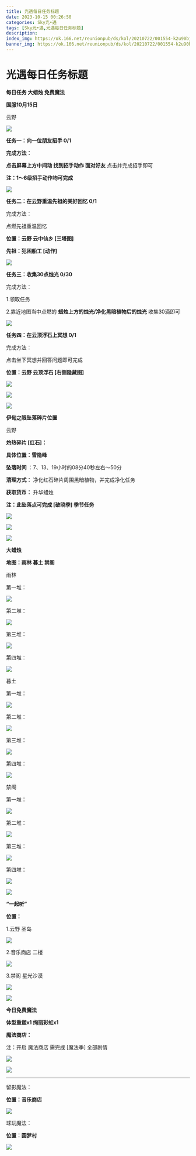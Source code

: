 ```yaml
---
title: 光遇每日任务标题
date: 2023-10-15 00:26:50
categories: Sky光•遇
tags: [Sky光•遇,光遇每日任务标题]
description: 
index_img: https://ok.166.net/reunionpub/ds/kol/20210722/001554-k2u90bj7ay.png?imageView&thumbnail=600x0&type=jpg
banner_img: https://ok.166.net/reunionpub/ds/kol/20210722/001554-k2u90bj7ay.png?imageView&thumbnail=600x0&type=jpg
---
```

# 光遇每日任务标题
**每日任务 大蜡烛 免费魔法**

 **国服10月15日**

云野

![](https://img.166.net/reunionpub/ds/kol/20231015/001755-va6klry8c1.jpeg)

 **任务一：向一位朋友招手 0/1**

 **完成方法：**

 **点击屏幕上方中间动 找到招手动作  面对好友** 点击并完成招手即可

 **注：1～6级招手动作均可完成**

![](https://img.166.net/reunionpub/ds/kol/20231015/001020-pmfv13cwh2.png)

 **任务二：在云野重温先祖的美好回忆 0/1**

完成方法：

点燃先祖重温回忆

 **位置：云野 云中仙乡 [三塔图]**

 **先祖：犯困船工 [动作]**

![](https://img.166.net/reunionpub/ds/kol/20231015/001201-zqy3solnid.png)

 **任务三：收集30点烛光 0/30**

完成方法：

1.领取任务

2.靠近地图当中点燃的 **蜡烛上方的烛光/净化黑暗植物后的烛光**  收集30滴即可

![](https://img.166.net/reunionpub/ds/kol/20231015/001219-6dlntpce3j.jpeg)

 **任务四：在云顶浮石上冥想 0/1**

完成方法：

点击坐下冥想并回答问题即可完成

 **位置：云野 云顶浮石 [右侧隐藏图]**

![](https://img.166.net/reunionpub/ds/kol/20231015/001250-zcbql68ivt.jpeg)

![](https://img.166.net/reunionpub/ds/kol/20231015/001259-ic8o5lg9mh.jpeg)

![](https://img.166.net/reunionpub/ds/kol/20231014/003453-vozlin1q8p.png)

 **伊甸之眼坠落碎片位置**

云野

 **灼热碎片 [红石]：**

 **具体位置：雪隐峰**

 **坠落时间** ：7、13、19小时的08分40秒左右～50分

 **清理方式：** 净化红石碎片周围黑暗植物，并完成净化任务

 **获取货币：** 升华蜡烛

 **注：此坠落点可完成  [破晓季] 季节任务**

![](https://img.166.net/reunionpub/ds/kol/20231015/000908-97g5sfarob.jpeg)

![](https://img.166.net/reunionpub/ds/kol/20231015/000914-aps13uy078.jpeg)

![](https://img.166.net/reunionpub/ds/kol/20231014/002539-7uzhdl3t0m.png)

 **大蜡烛**

 **地图：雨林 暮土 禁阁**

雨林

第一堆：

![](https://img.166.net/reunionpub/ds/kol/20231014/233722-4rylv3ei6t.jpeg)

第二堆：

![](https://img.166.net/reunionpub/ds/kol/20231014/233730-3nky67prua.jpeg)

第三堆：

![](https://img.166.net/reunionpub/ds/kol/20231014/233743-mdltsnaoy7.png)

第四堆：

![](https://img.166.net/reunionpub/ds/kol/20231014/233758-v34k8pzqct.png)

暮土

第一堆：

![](https://img.166.net/reunionpub/ds/kol/20231014/233849-aw732osdj5.png)

第二堆：

![](https://img.166.net/reunionpub/ds/kol/20231014/233858-iqdrljscy2.png)

第三堆：

![](https://img.166.net/reunionpub/ds/kol/20231014/233938-er01lwa538.png)

第四堆：

![](https://img.166.net/reunionpub/ds/kol/20231014/233951-ngfkc5e9bs.png)

禁阁

第一堆：

![](https://img.166.net/reunionpub/ds/kol/20231014/234043-k76snt0au1.png)

第二堆：

![](https://img.166.net/reunionpub/ds/kol/20231014/234058-3yuo0kzern.png)

第三堆：

![](https://img.166.net/reunionpub/ds/kol/20231014/234118-jmzclsrqo4.png)

第四堆：

![](https://img.166.net/reunionpub/ds/kol/20231014/234134-t863hvw9pc.png)

![](https://img.166.net/reunionpub/ds/kol/20231014/003005-dok0cb2fuz.png)

 **“一起听”**

 **位置：**

1.云野 圣岛

![](https://img.166.net/reunionpub/ds/kol/20231014/004010-de83b4jwu6.jpeg)

2.音乐商店 二楼

![](https://img.166.net/reunionpub/ds/kol/20231014/004020-k8jwmpg94o.jpeg)

3.禁阁 星光沙漠

![](https://img.166.net/reunionpub/ds/kol/20231014/004040-1mpch2gvy6.png)

![](https://img.166.net/reunionpub/ds/kol/20231014/004048-gyt2imp830.png)

 **今日免费魔法**

 **体型重塑x1 绚丽彩虹x1**

 **魔法商店：**

注：开启 魔法商店 需完成 [魔法季] 全部剧情

![](https://img.166.net/reunionpub/ds/kol/20231014/004605-qmuiowanf4.png)

![](https://img.166.net/reunionpub/ds/kol/20231014/234224-c9mnslz061.jpeg)

 ****

留影魔法：

 **位置：音乐商店**

![](https://img.166.net/reunionpub/ds/kol/20231014/004941-6k9cb1yuv0.png)

球玩魔法：

 **位置：圆梦村**

![](https://img.166.net/reunionpub/ds/kol/20231014/005022-4hnlvzm7iu.png)

